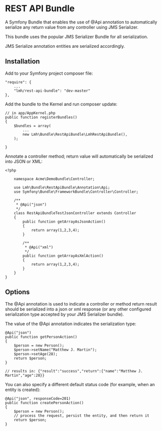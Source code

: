 REST API Bundle
===============

A Symfony Bundle that enables the use of @Api annotation to automatically serialize
any return value from any controller using JMS Serializer.

This bundle uses the popular JMS Serializer Bundle for all serialization.

JMS Serialize annotation entities are serialized accordingly.

Installation
------------

Add to your Symfony project composer file:

    "require": {
        ...
        "lmh/rest-api-bundle": "dev-master"
    },

Add the bundle to the Kernel and run composer update:

    // in app/AppKernel.php
    public function registerBundles()
    {
        $bundles = array(
            ...
            new Lmh\Bundle\RestApiBundle\LmhRestApiBundle(),
        );

    }

Annotate a controller method; return value will automatically be serialized into JSON or XML:

    <?php

        namespace Acme\DemoBundle\Controller;

        use Lmh\Bundle\RestApiBundle\Annotation\Api;
        use Symfony\Bundle\FrameworkBundle\Controller\Controller;

        /**
         * @Api("json")
         */
        class RestApiBundleTestJsonController extends Controller
        {
            public function getArrayAsJsonAction()
            {
                return array(1,2,3,4);
            }

            /**
             * @Api("xml")
             */
            public function getArrayAsXmlAction()
            {
                return array(1,2,3,4);
            }
        }
    }

Options
-------

The @Api annotation is used to indicate a controller or method return result should be
serialized into a json or xml response (or any other configured serialization type
accepted by your JMS Serializer bundle).

The value of the @Api annotation indicates the serialization type:

    @Api("json")
    public function getPersonAction()
    {
        $person = new Person();
        $person->setName("Matthew J. Martin");
        $person->setAge(28);
        return $person;
    }

    // results in: {"result":"success","return":{"name":"Matthew J. Martin","age":28}}

You can also specify a different default status code (for example, when an entity is created):

    @Api("json", responseCode=201)
    public function createPersonAction()
    {
        $person = new Person();
        // process the request, persist the entity, and then return it
        return $person;
    }

